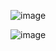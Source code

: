 ![image](https://github.com/cristianamihu/Java-project---Social-Network/assets/128689630/c5aaf615-63b6-432e-a600-a52880c1cff1)

![image](https://github.com/cristianamihu/Java-project---Social-Network/assets/128689630/eac993e9-6681-4973-b906-c22995ffb0ba)
